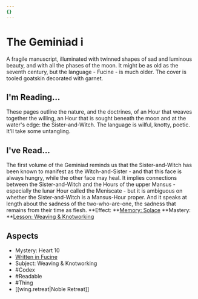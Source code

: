 ```yaml
---
{}
---
```

# The Geminiad i
A fragile manuscript, illuminated with twinned shapes of sad and luminous beauty, and with all the phases of the moon. It might be as old as the seventh century, but the language - Fucine - is much older. The cover is tooled goatskin decorated with garnet.
## I'm Reading...
These pages outline the nature, and the doctrines, of an Hour that weaves together the willing, an Hour that is sought beneath the moon and at the water's edge: the Sister-and-Witch. The language is wilful, knotty, poetic. It'll take some untangling.
## I've Read...
The first volume of the Geminiad reminds us that the Sister-and-Witch has been known to manifest as the Witch-and-Sister - and that this face is always hungry, while the other face may heal. It implies connections between the Sister-and-Witch and the Hours of the upper Mansus - especially the lunar Hour called the Meniscate - but it is ambiguous on whether the Sister-and-Witch is a Mansus-Hour proper. And it speaks at length about the sadness of the two-who-are-one, the sadness that remains from their time as flesh.
**Effect: **[Memory: Solace](https://uadaf.theevilroot.xyz/rowenarium/element/mem.solace)
**Mastery: **[Lesson: Weaving & Knotworking](https://uadaf.theevilroot.xyz/rowenarium/element/x.weaving.knotworking)
## Aspects
- Mystery: Heart 10
- [Written in Fucine](https://uadaf.theevilroot.xyz/rowenarium/element/w.fucine)
- Subject: Weaving & Knotworking
- #Codex
- #Readable
- #Thing
- [[wing.retreat|Noble Retreat]]